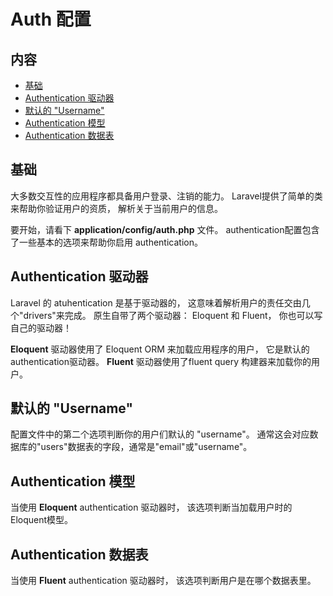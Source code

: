 # Auth 配置

## 内容

- [基础](#the-basics)
- [Authentication 驱动器](#driver)
- [默认的 "Username"](#username)
- [Authentication 模型](#model)
- [Authentication 数据表](#table)

<a name="the-basics"></a>
## 基础

大多数交互性的应用程序都具备用户登录、注销的能力。 Laravel提供了简单的类来帮助你验证用户的资质， 解析关于当前用户的信息。 

要开始，请看下 **application/config/auth.php** 文件。 authentication配置包含了一些基本的选项来帮助你启用 authentication。

<a name="driver"></a>
## Authentication 驱动器

Laravel 的 atuhentication 是基于驱动器的， 这意味着解析用户的责任交由几个"drivers"来完成。 原生自带了两个驱动器： Eloquent 和 Fluent， 你也可以写自己的驱动器！

**Eloquent** 驱动器使用了 Eloquent ORM 来加载应用程序的用户， 它是默认的authentication驱动器。 **Fluent** 驱动器使用了fluent query 构建器来加载你的用户。

<a name="username"></a>
## 默认的 "Username"

配置文件中的第二个选项判断你的用户们默认的 "username"。 通常这会对应数据库的"users"数据表的字段，通常是"email"或"username"。

<a name="model"></a>
## Authentication 模型

当使用 **Eloquent** authentication 驱动器时， 该选项判断当加载用户时的Eloquent模型。

<a name="table"></a>
## Authentication 数据表

当使用 **Fluent** authentication 驱动器时， 该选项判断用户是在哪个数据表里。 